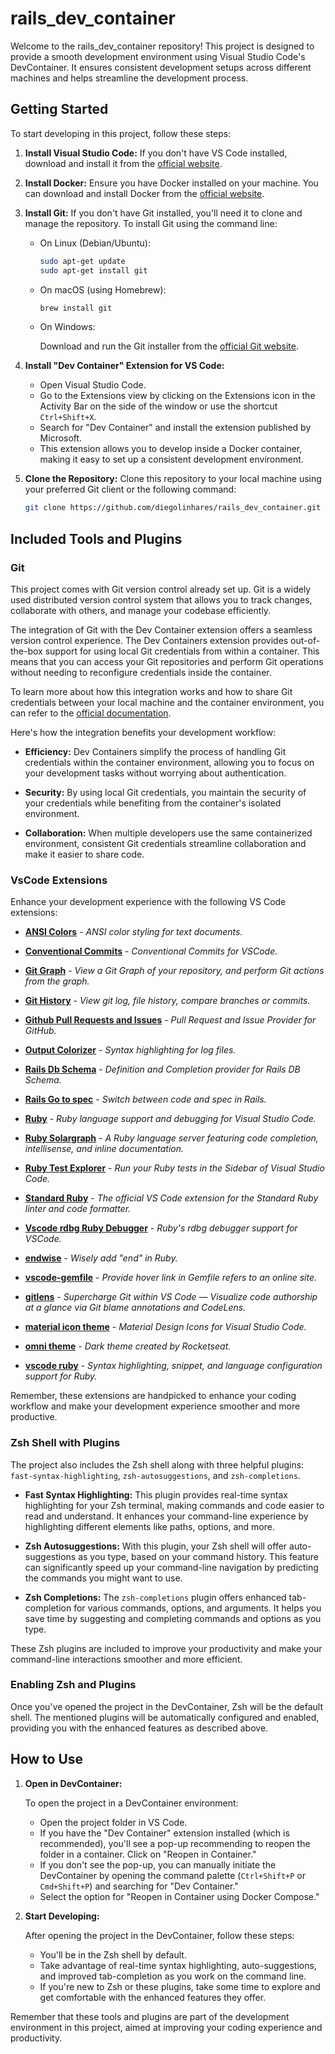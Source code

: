 # rails_dev_container

Welcome to the rails_dev_container repository! This project is designed to provide a smooth development environment using Visual Studio Code's DevContainer. It ensures consistent development setups across different machines and helps streamline the development process.

## Getting Started

To start developing in this project, follow these steps:

1. **Install Visual Studio Code:** If you don't have VS Code installed, download and install it from the [official website](https://code.visualstudio.com/).

2. **Install Docker:** Ensure you have Docker installed on your machine. You can download and install Docker from the [official website](https://www.docker.com/get-started).

3. **Install Git:** If you don't have Git installed, you'll need it to clone and manage the repository. To install Git using the command line:

   - On Linux (Debian/Ubuntu):

     ```sh
     sudo apt-get update
     sudo apt-get install git
     ```

   - On macOS (using Homebrew):

     ```sh
     brew install git
     ```

   - On Windows:

     Download and run the Git installer from the [official Git website](https://git-scm.com/downloads).

4. **Install "Dev Container" Extension for VS Code:**

   - Open Visual Studio Code.
   - Go to the Extensions view by clicking on the Extensions icon in the Activity Bar on the side of the window or use the shortcut `Ctrl+Shift+X`.
   - Search for "Dev Container" and install the extension published by Microsoft.
   - This extension allows you to develop inside a Docker container, making it easy to set up a consistent development environment.

5. **Clone the Repository:** Clone this repository to your local machine using your preferred Git client or the following command:

   ```sh
   git clone https://github.com/diegolinhares/rails_dev_container.git
   ```

## Included Tools and Plugins

### Git

This project comes with Git version control already set up. Git is a widely used distributed version control system that allows you to track changes, collaborate with others, and manage your codebase efficiently.

The integration of Git with the Dev Container extension offers a seamless version control experience. The Dev Containers extension provides out-of-the-box support for using local Git credentials from within a container. This means that you can access your Git repositories and perform Git operations without needing to reconfigure credentials inside the container.

To learn more about how this integration works and how to share Git credentials between your local machine and the container environment, you can refer to the [official documentation](https://code.visualstudio.com/remote/advancedcontainers/sharing-git-credentials).

Here's how the integration benefits your development workflow:

- **Efficiency:** Dev Containers simplify the process of handling Git credentials within the container environment, allowing you to focus on your development tasks without worrying about authentication.

- **Security:** By using local Git credentials, you maintain the security of your credentials while benefiting from the container's isolated environment.

- **Collaboration:** When multiple developers use the same containerized environment, consistent Git credentials streamline collaboration and make it easier to share code.

### VsCode Extensions

Enhance your development experience with the following VS Code extensions:

- **[ANSI Colors](https://marketplace.visualstudio.com/items?itemName=iliazeus.vscode-ansi)** - _ANSI color styling for text documents._

- **[Conventional Commits](https://marketplace.visualstudio.com/items?itemName=vivaxy.vscode-conventional-commits)** - _Conventional Commits for VSCode._

- **[Git Graph](https://marketplace.visualstudio.com/items?itemName=mhutchie.git-graph)** - _View a Git Graph of your repository, and perform Git actions from the graph._

- **[Git History](https://marketplace.visualstudio.com/items?itemName=donjayamanne.githistory)** - _View git log, file history, compare branches or commits._

- **[Github Pull Requests and Issues](https://marketplace.visualstudio.com/items?itemName=GitHub.vscode-pull-request-github)** - _Pull Request and Issue Provider for GitHub._

- **[Output Colorizer](https://marketplace.visualstudio.com/items?itemName=IBM.output-colorizer)** - _Syntax highlighting for log files._

- **[Rails Db Schema](https://marketplace.visualstudio.com/items?itemName=aki77.rails-db-schema)** - _Definition and Completion provider for Rails DB Schema._

- **[Rails Go to spec](https://marketplace.visualstudio.com/items?itemName=sporto.rails-go-to-spec)** - _Switch between code and spec in Rails._

- **[Ruby](https://marketplace.visualstudio.com/items?itemName=rebornix.Ruby)** - _Ruby language support and debugging for Visual Studio Code._

- **[Ruby Solargraph](https://marketplace.visualstudio.com/items?itemName=castwide.solargraph)** - _A Ruby language server featuring code completion, intellisense, and inline documentation._

- **[Ruby Test Explorer](https://marketplace.visualstudio.com/items?itemName=connorshea.vscode-ruby-test-adapter)** - _Run your Ruby tests in the Sidebar of Visual Studio Code._

- **[Standard Ruby](https://marketplace.visualstudio.com/items?itemName=testdouble.vscode-standard-ruby)** - _The official VS Code extension for the Standard Ruby linter and code formatter._

- **[Vscode rdbg Ruby Debugger](https://marketplace.visualstudio.com/items?itemName=KoichiSasada.vscode-rdbg)** - _Ruby's rdbg debugger support for VSCode._

- **[endwise](https://marketplace.visualstudio.com/items?itemName=kaiwood.endwise)** - _Wisely add "end" in Ruby._

- **[vscode-gemfile](https://marketplace.visualstudio.com/items?itemName=bung87.vscode-gemfile)** - _Provide hover link in Gemfile refers to an online site._

- **[gitlens](https://marketplace.visualstudio.com/items?itemName=eamodio.gitlens)** - _Supercharge Git within VS Code — Visualize code authorship at a glance via Git blame annotations and CodeLens._

- **[material icon theme](https://marketplace.visualstudio.com/items?itemName=PKief.material-icon-theme)** - _Material Design Icons for Visual Studio Code._

- **[omni theme](https://marketplace.visualstudio.com/items?itemName=rocketseat.theme-omni)** - _Dark theme created by Rocketseat._

- **[vscode ruby](https://marketplace.visualstudio.com/items?itemName=wingrunr21.vscode-ruby)** - _Syntax highlighting, snippet, and language configuration support for Ruby._

Remember, these extensions are handpicked to enhance your coding workflow and make your development experience smoother and more productive.

### Zsh Shell with Plugins

The project also includes the Zsh shell along with three helpful plugins: `fast-syntax-highlighting`, `zsh-autosuggestions`, and `zsh-completions`.

- **Fast Syntax Highlighting:** This plugin provides real-time syntax highlighting for your Zsh terminal, making commands and code easier to read and understand. It enhances your command-line experience by highlighting different elements like paths, options, and more.

- **Zsh Autosuggestions:** With this plugin, your Zsh shell will offer auto-suggestions as you type, based on your command history. This feature can significantly speed up your command-line navigation by predicting the commands you might want to use.

- **Zsh Completions:** The `zsh-completions` plugin offers enhanced tab-completion for various commands, options, and arguments. It helps you save time by suggesting and completing commands and options as you type.

These Zsh plugins are included to improve your productivity and make your command-line interactions smoother and more efficient.

### Enabling Zsh and Plugins

Once you've opened the project in the DevContainer, Zsh will be the default shell. The mentioned plugins will be automatically configured and enabled, providing you with the enhanced features as described above.

## How to Use

1. **Open in DevContainer:**

   To open the project in a DevContainer environment:

   - Open the project folder in VS Code.
   - If you have the "Dev Container" extension installed (which is recommended), you'll see a pop-up recommending to reopen the folder in a container. Click on "Reopen in Container."
   - If you don't see the pop-up, you can manually initiate the DevContainer by opening the command palette (`Ctrl+Shift+P` or `Cmd+Shift+P`) and searching for "Dev Container."
   - Select the option for "Reopen in Container using Docker Compose."

2. **Start Developing:**

   After opening the project in the DevContainer, follow these steps:

   - You'll be in the Zsh shell by default.
   - Take advantage of real-time syntax highlighting, auto-suggestions, and improved tab-completion as you work on the command line.
   - If you're new to Zsh or these plugins, take some time to explore and get comfortable with the enhanced features they offer.

Remember that these tools and plugins are part of the development environment in this project, aimed at improving your coding experience and productivity.
